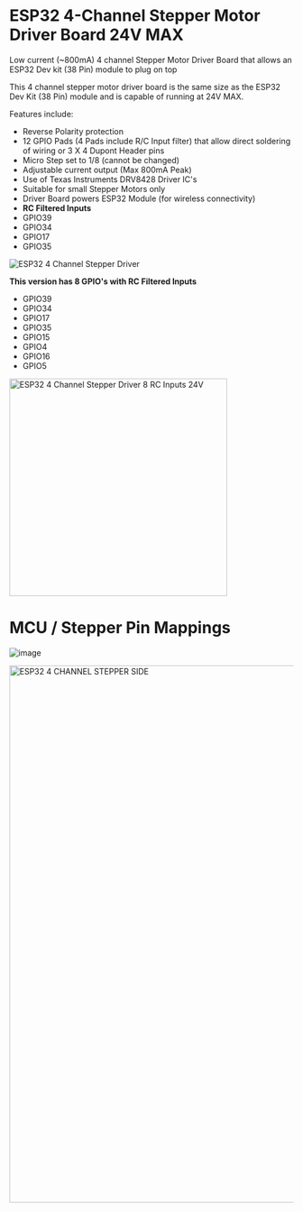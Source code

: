 # ESP32 4-Channel Stepper Motor Driver Board 24V MAX

Low current (~800mA) 4 channel Stepper Motor Driver Board that allows an ESP32 Dev kit (38 Pin) module to plug on top

This 4 channel stepper motor driver board is the same size as the ESP32 Dev Kit (38 Pin) module and is capable of running at 24V MAX.

Features include:
* Reverse Polarity protection
* 12 GPIO Pads (4 Pads include R/C Input filter) that allow direct soldering of wiring or 3 X 4 Dupont Header pins
* Micro Step set to 1/8 (cannot be changed)
* Adjustable current output (Max 800mA Peak)
* Use of Texas Instruments DRV8428 Driver IC's
* Suitable for small Stepper Motors only
* Driver Board powers ESP32 Module (for wireless connectivity)
* **RC Filtered Inputs**
* GPIO39
* GPIO34
* GPIO17
* GPIO35

![ESP32 4 Channel Stepper Driver](https://github.com/gxdeange/ESP32-4-Channel-Stepper-Motor-Driver-Board-24V-MAX/assets/57690555/b742409b-7b8b-4cf7-86d9-4431948145e5)

**This version has 8 GPIO's with RC Filtered Inputs**

* GPIO39
* GPIO34
* GPIO17
* GPIO35
* GPIO15
* GPIO4
* GPIO16
* GPIO5

<img width="386" alt="ESP32 4 Channel Stepper Driver 8 RC Inputs 24V" src="https://github.com/gxdeange/ESP32-4-Channel-Stepper-Motor-Driver-Board-24V-MAX/assets/57690555/7bbdb018-d93a-4415-a328-c40872010378">

# MCU / Stepper Pin Mappings

![image](https://github.com/gxdeange/ESP32-4-Channel-Stepper-Motor-Driver-Board-24V-MAX/assets/57690555/3b4335df-dad3-4829-854e-fbf8a88532bd)

<img width="953" alt="ESP32 4 CHANNEL STEPPER SIDE" src="https://github.com/gxdeange/ESP32-4-Channel-Stepper-Motor-Driver-Board-24V-MAX/assets/57690555/9b38cffa-3bf3-4443-840b-7abd64a5b1a6">
